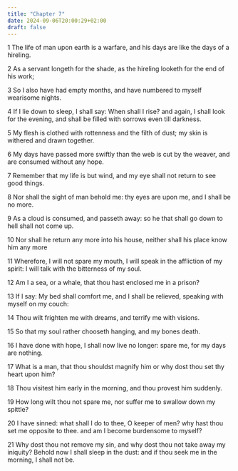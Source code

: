 ```yaml
---
title: "Chapter 7"
date: 2024-09-06T20:00:29+02:00
draft: false
---
```



1 The life of man upon earth is a warfare, and his days are like the days of a hireling.

2 As a servant longeth for the shade, as the hireling looketh for the end of his work;

3 So I also have had empty months, and have numbered to myself wearisome nights.

4 If I lie down to sleep, I shall say: When shall I rise? and again, I shall look for the evening, and shall be filled with sorrows even till darkness.

5 My flesh is clothed with rottenness and the filth of dust; my skin is withered and drawn together.

6 My days have passed more swiftly than the web is cut by the weaver, and are consumed without any hope.

7 Remember that my life is but wind, and my eye shall not return to see good things.

8 Nor shall the sight of man behold me: thy eyes are upon me, and I shall be no more.

9 As a cloud is consumed, and passeth away: so he that shall go down to hell shall not come up.

10 Nor shall he return any more into his house, neither shall his place know him any more

11 Wherefore, I will not spare my mouth, I will speak in the affliction of my spirit: I will talk with the bitterness of my soul.

12 Am I a sea, or a whale, that thou hast enclosed me in a prison?

13 If I say: My bed shall comfort me, and I shall be relieved, speaking with myself on my couch:

14 Thou wilt frighten me with dreams, and terrify me with visions.

15 So that my soul rather chooseth hanging, and my bones death.

16 I have done with hope, I shall now live no longer: spare me, for my days are nothing.

17 What is a man, that thou shouldst magnify him or why dost thou set thy heart upon him?

18 Thou visitest him early in the morning, and thou provest him suddenly.

19 How long wilt thou not spare me, nor suffer me to swallow down my spittle?

20 I have sinned: what shall I do to thee, O keeper of men? why hast thou set me opposite to thee. and am I become burdensome to myself?

21 Why dost thou not remove my sin, and why dost thou not take away my iniquity? Behold now I shall sleep in the dust: and if thou seek me in the morning, I shall not be.


